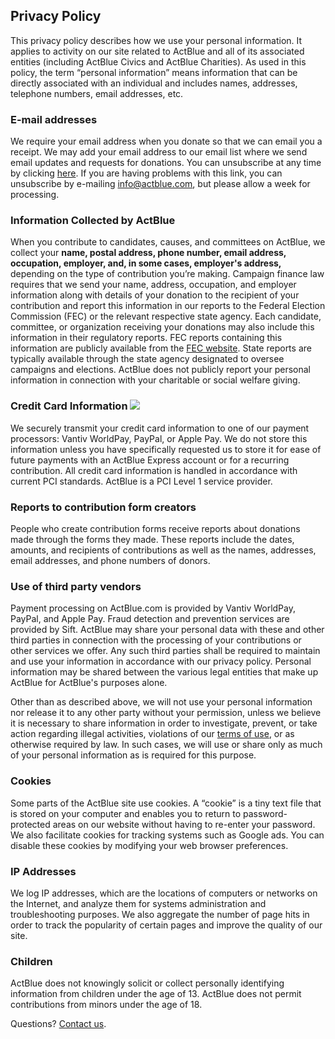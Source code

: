 Privacy Policy
--------------

This privacy policy describes how we use your personal information. It applies to activity on our site related to ActBlue and all of its associated entities (including ActBlue Civics and ActBlue Charities). As used in this policy, the term “personal information” means information that can be directly associated with an individual and includes names, addresses, telephone numbers, email addresses, etc.

### E-mail addresses

We require your email address when you donate so that we can email you a receipt. We may add your email address to our email list where we send email updates and requests for donations. You can unsubscribe at any time by clicking [here](https://actblue.actionkit.com/cms/unsubscribe/unsubscribe/). If you are having problems with this link, you can unsubscribe by e-mailing [info@actblue.com](mailto:info@actblue.com), but please allow a week for processing.

### Information Collected by ActBlue

When you contribute to candidates, causes, and committees on ActBlue, we collect your **name, postal address, phone number, email address, occupation, employer, and, in some cases, employer's address,** depending on the type of contribution you’re making. Campaign finance law requires that we send your name, address, occupation, and employer information along with details of your donation to the recipient of your contribution and report this information in our reports to the Federal Election Commission (FEC) or the relevant respective state agency. Each candidate, committee, or organization receiving your donations may also include this information in their regulatory reports. FEC reports containing this information are publicly available from the [FEC website](http://www.fec.gov/). State reports are typically available through the state agency designated to oversee campaigns and elections. ActBlue does not publicly report your personal information in connection with your charitable or social welfare giving.

### Credit Card Information ![](/assets/lock-med.gif) 

We securely transmit your credit card information to one of our payment processors: Vantiv WorldPay, PayPal, or Apple Pay. We do not store this information unless you have specifically requested us to store it for ease of future payments with an ActBlue Express account or for a recurring contribution. All credit card information is handled in accordance with current PCI standards. ActBlue is a PCI Level 1 service provider.

### Reports to contribution form creators

People who create contribution forms receive reports about donations made through the forms they made. These reports include the dates, amounts, and recipients of contributions as well as the names, addresses, email addresses, and phone numbers of donors.

### Use of third party vendors

Payment processing on ActBlue.com is provided by Vantiv WorldPay, PayPal, and Apple Pay. Fraud detection and prevention services are provided by Sift. ActBlue may share your personal data with these and other third parties in connection with the processing of your contributions or other services we offer. Any such third parties shall be required to maintain and use your information in accordance with our privacy policy. Personal information may be shared between the various legal entities that make up ActBlue for ActBlue's purposes alone.

Other than as described above, we will not use your personal information nor release it to any other party without your permission, unless we believe it is necessary to share information in order to investigate, prevent, or take action regarding illegal activities, violations of our [terms of use](https://secure.actblue.com/content/fineprint), or as otherwise required by law. In such cases, we will use or share only as much of your personal information as is required for this purpose.

### Cookies

Some parts of the ActBlue site use cookies. A “cookie” is a tiny text file that is stored on your computer and enables you to return to password-protected areas on our website without having to re-enter your password. We also facilitate cookies for tracking systems such as Google ads. You can disable these cookies by modifying your web browser preferences.

### IP Addresses

We log IP addresses, which are the locations of computers or networks on the Internet, and analyze them for systems administration and troubleshooting purposes. We also aggregate the number of page hits in order to track the popularity of certain pages and improve the quality of our site.

### Children

ActBlue does not knowingly solicit or collect personally identifying information from children under the age of 13. ActBlue does not permit contributions from minors under the age of 18.

Questions? [Contact us](https://secure.actblue.com/contact).